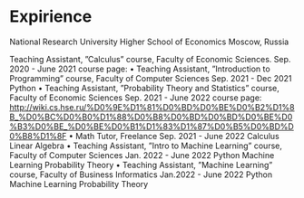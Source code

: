 # Expirience

National Research University Higher School of Economics Moscow, Russia

Teaching Assistant, ”Calculus” course, Faculty of Economic Sciences. Sep. 2020 - June 2021
course page: 
• Teaching Assistant, ”Introduction to Programming” course, Faculty of Computer Sciences Sep. 2021 - Dec 2021
Python
• Teaching Assistant, ”Probability Theory and Statistics” course, Faculty of Economic Sciences Sep. 2021 - June 2022
course page: http://wiki.cs.hse.ru/%D0%9E%D1%81%D0%BD%D0%BE%D0%B2%D1%8B_%D0%BC%D0%B0%D1%88%D0%B8%D0%BD%D0%BD%D0%BE%D0%B3%D0%BE_%D0%BE%D0%B1%D1%83%D1%87%D0%B5%D0%BD%D0%B8%D1%8F
• Math Tutor, Freelance Sep. 2021 - June 2022
Calculus Linear Algebra
• Teaching Assistant, ”Intro to Machine Learning” course, Faculty of Computer Sciences Jan. 2022 - June 2022
Python Machine Learning Probability Theory
• Teaching Assistant, ”Machine Learning” course, Faculty of Business Informatics Jan.2022 - June 2022
Python Machine Learning Probability Theory
